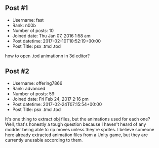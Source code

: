 ## Post #1
- Username: fast
- Rank: n00b
- Number of posts: 10
- Joined date: Thu Jan 07, 2016 1:58 am
- Post datetime: 2017-02-10T10:52:19+00:00
- Post Title: psx .tmd .tod

how to open .tod animationn in 3d editor?
## Post #2
- Username: offering7866
- Rank: advanced
- Number of posts: 59
- Joined date: Fri Feb 24, 2017 2:16 pm
- Post datetime: 2017-02-24T07:15:54+00:00
- Post Title: psx .tmd .tod

It's one thing to extract obj files, but the animations used for each one? Well, that's honestly a tough question because I haven't heard of any modder being able to rip moves unless they're sprites. I believe someone here already extracted animation files from a Unity game, but they are currently unusable according to them.
